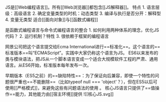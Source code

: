 JS是[[Web编程语言]]。所有[[Web浏览器]]都包含[[JS解释器]]。
特点
	1. 语言层级：高级语言
	2. 确定变量类型的时机：动态类型
	3. 编译与执行是否分开：解释型
	4. 变量无类型
适合[[面向对象]]与[[函数式编程]]

是函数式编程语言与命令式编程语言的整合
	1. 如何利用两种体系的理念，优化JS代码？
	2. 运行机制？特性
	3. 很依赖于框架的编程语言

网景公司把这个语言提交给Ecma International进行==标准化==。这个语言的==标准版本==叫“ECMAScript”。实践中大家仍称这个语言为JS。
ES6以来发布的类与模块语法，把JS从一个脚本语言变成一个适合大规模软件工程的严肃、通用语言。从ES6开始，标准版本每年发布一次。

早期版本（ES5之前）的==缺陷特性==：为了保证向后兼容，即使一个特性的问题很严重也==不能删除==（比如typeof null === 'object'？），但在ES5以后可使用[[严格模式]]，来避免这些有问题语法的使用 。 
核心JS语言只提供了==值操作==能力，其他能力由[[宿主环境]]提供
![[核心JS.svg]]


